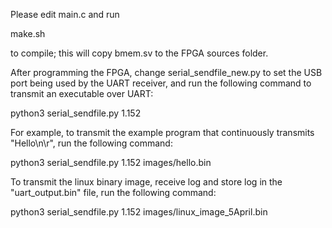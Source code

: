 Please edit main.c and run 

make.sh

to compile; this will copy bmem.sv to the FPGA sources folder.

After programming the FPGA, change serial_sendfile_new.py to set the USB port being used by the UART receiver, and run the following command to transmit an executable over UART:

python3 serial_sendfile.py 1.152 <executable>

For example, to transmit the example program that continuously transmits "Hello\n\r", run the following command:

python3 serial_sendfile.py 1.152 images/hello.bin

To transmit the linux binary image, receive log and store log in the "uart_output.bin" file, run the following command:

python3 serial_sendfile.py 1.152 images/linux_image_5April.bin
